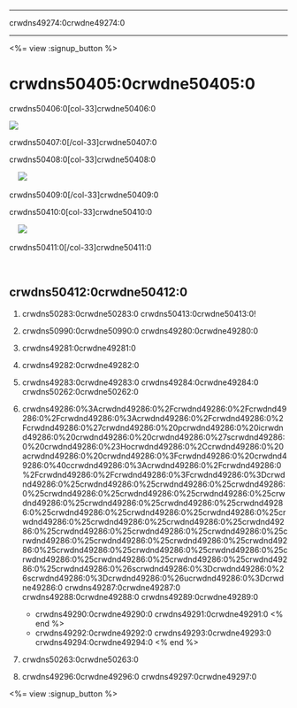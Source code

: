 * * *

crwdns49274:0crwdne49274:0

* * *

<%= view :signup_button %>

# crwdns50405:0crwdne50405:0

crwdns50406:0[col-33]crwdne50406:0

![](/images/fit-275/highlight-obama.png)

crwdns50407:0[/col-33]crwdne50407:0

crwdns50408:0[col-33]crwdne50408:0

&nbsp;&nbsp;&nbsp;&nbsp;![](/images/fit-258/checkprize.jpg)

crwdns50409:0[/col-33]crwdne50409:0

crwdns50410:0[col-33]crwdne50410:0

&nbsp;&nbsp;&nbsp;&nbsp;![](/images/fit-248/dan.jpg)

crwdns50411:0[/col-33]crwdne50411:0

<p style="clear:both">
  &nbsp;
</p>

## crwdns50412:0crwdne50412:0

  1. crwdns50283:0crwdne50283:0 crwdns50413:0crwdne50413:0!

  2. crwdns50990:0crwdne50990:0 crwdns49280:0crwdne49280:0

  3. crwdns49281:0crwdne49281:0

  4. crwdns49282:0crwdne49282:0

  5. crwdns49283:0crwdne49283:0 crwdns49284:0crwdne49284:0 crwdns50262:0crwdne50262:0

  6. crwdns49286:0%3Acrwdnd49286:0%2Fcrwdnd49286:0%2Fcrwdnd49286:0%2Fcrwdnd49286:0%3Acrwdnd49286:0%2Fcrwdnd49286:0%2Fcrwdnd49286:0%27crwdnd49286:0%20pcrwdnd49286:0%20icrwdnd49286:0%20crwdnd49286:0%20crwdnd49286:0%27scrwdnd49286:0%20crwdnd49286:0%23Hocrwdnd49286:0%2Ccrwdnd49286:0%20acrwdnd49286:0%20crwdnd49286:0%3Fcrwdnd49286:0%20crwdnd49286:0%40ccrwdnd49286:0%3Acrwdnd49286:0%2Fcrwdnd49286:0%2Fcrwdnd49286:0%2Fcrwdnd49286:0%3Fcrwdnd49286:0%3Dcrwdnd49286:0%25crwdnd49286:0%25crwdnd49286:0%25crwdnd49286:0%25crwdnd49286:0%25crwdnd49286:0%25crwdnd49286:0%25crwdnd49286:0%25crwdnd49286:0%25crwdnd49286:0%25crwdnd49286:0%25crwdnd49286:0%25crwdnd49286:0%25crwdnd49286:0%25crwdnd49286:0%25crwdnd49286:0%25crwdnd49286:0%25crwdnd49286:0%25crwdnd49286:0%25crwdnd49286:0%25crwdnd49286:0%25crwdnd49286:0%25crwdnd49286:0%25crwdnd49286:0%25crwdnd49286:0%25crwdnd49286:0%25crwdnd49286:0%25crwdnd49286:0%25crwdnd49286:0%25crwdnd49286:0%25crwdnd49286:0%25crwdnd49286:0%25crwdnd49286:0%26scrwdnd49286:0%3Dcrwdnd49286:0%26scrwdnd49286:0%3Dcrwdnd49286:0%26ucrwdnd49286:0%3Dcrwdne49286:0 crwdns49287:0crwdne49287:0 crwdns49288:0crwdne49288:0 crwdns49289:0crwdne49289:0
    
      * crwdns49290:0crwdne49290:0 crwdns49291:0crwdne49291:0 <% end %>
      * crwdns49292:0crwdne49292:0 crwdns49293:0crwdne49293:0 crwdns49294:0crwdne49294:0 <% end %>   
          
        

  7. crwdns50263:0crwdne50263:0

  8. crwdns49296:0crwdne49296:0 crwdns49297:0crwdne49297:0

<%= view :signup_button %>